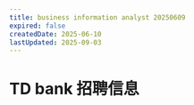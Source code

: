 ```yaml
---
title: business information analyst 20250609
expired: false
createdDate: 2025-06-10
lastUpdated: 2025-09-03
---
```


# TD bank 招聘信息

<JobPostingTable job-posting-json-path="td-bank/data/business-information-analyst-20250609.json" />
